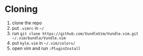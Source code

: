 # Cloning

1. clone the repo
1. put `.vimrc` in `~/`
1. run `git clone https://github.com/VundleVim/Vundle.vim.git ~/.vim/bundle/Vundle.vim`
1. put `kyle.vim` in `~/.vim/colors/`
1. open vim and run `:PluginInstall`

